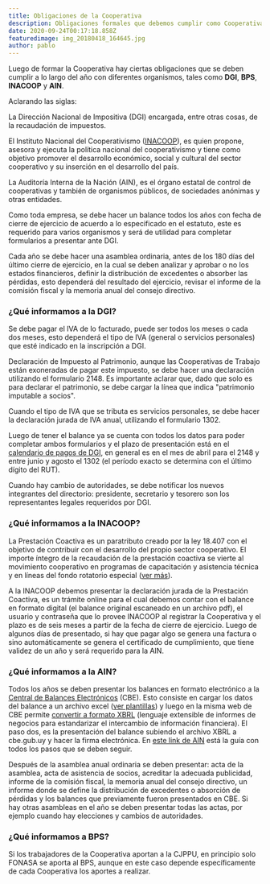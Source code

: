 ```yaml
---
title: Obligaciones de la Cooperativa
description: Obligaciones formales que debemos cumplir como Cooperativa de Trabajo
date: 2020-09-24T00:17:18.858Z
featuredimage: img_20180418_164645.jpg
author: pablo
---
```

Luego de formar la Cooperativa hay ciertas obligaciones que se deben cumplir a lo largo del año con diferentes organismos, tales como **DGI**, **BPS**, **INACOOP** y **AIN**.

Aclarando las siglas:

La Dirección Nacional de Impositiva (DGI) encargada, entre otras cosas, de la recaudación de impuestos.

El Instituto Nacional del Cooperativismo ([INACOOP](https://www.inacoop.org.uy/quienes-somos)), es quien propone, asesora y ejecuta la política nacional del cooperativismo y tiene como objetivo promover el desarrollo económico, social y cultural del sector cooperativo y su inserción en el desarrollo del país.

La Auditoría Interna de la Nación (AIN), es el órgano estatal de control de cooperativas y también de organismos públicos, de sociedades anónimas y otras entidades.

Como toda empresa, se debe hacer un balance todos los años con fecha de cierre de ejercicio de acuerdo a lo especificado en el estatuto, este es requerido para varios organismos y será de utilidad para completar formularios a presentar ante DGI.

Cada año se debe hacer una asamblea ordinaria, antes de los 180 días del último cierre de ejercicio, en la cual se deben analizar y aprobar o no los estados financieros, definir la distribución de excedentes o absorber las pérdidas, esto dependerá del resultado del ejercicio, revisar el informe de la comisión fiscal y la memoria anual del consejo directivo.

### ¿Qué informamos a la DGI?

Se debe pagar el IVA de lo facturado, puede ser todos los meses o cada dos meses, esto dependerá el tipo de IVA (general o servicios personales) que esté indicado en la inscripción a DGI.

Declaración de Impuesto al Patrimonio, aunque las Cooperativas de Trabajo están exoneradas de pagar este impuesto, se debe hacer una declaración utilizando el formulario 2148. Es importante aclarar que, dado que solo es para declarar el patrimonio, se debe cargar la línea que indica "patrimonio imputable a socios".

Cuando el tipo de IVA que se tributa es servicios personales, se debe hacer la declaración jurada de IVA anual, utilizando el formulario 1302.

Luego de tener el balance ya se cuenta con todos los datos para poder completar ambos formularios y el plazo de presentación está en el [calendario de pagos de DGI](https://www.dgi.gub.uy/wdgi/page?2,principal,dgi--herramientas--informacion-de-uso-frecuente--vencimientos--2020,O,es,0,), en general es en el mes de abril para el 2148 y entre junio y agosto el 1302 (el período exacto se determina con el último dígito del RUT).

Cuando hay cambio de autoridades, se debe notificar los nuevos integrantes del directorio: presidente, secretario y tesorero son los representantes legales requeridos por DGI.

### **¿Qué informamos a la INACOOP?**

La Prestación Coactiva es un paratributo creado por la ley 18.407 con el objetivo de contribuir con el desarrollo del propio sector cooperativo. El importe íntegro de la recaudación de la prestación coactiva se vierte al movimiento cooperativo en programas de capacitación y asistencia técnica y en líneas del fondo rotatorio especial ([ver más](https://www.inacoop.org.uy/copia-de-prestacion)).

A la INACOOP debemos presentar la declaración jurada de la Prestación Coactiva, es un trámite online para el cual debemos contar con el balance en formato digital (el balance original escaneado en un archivo pdf), el usuario y contraseña que lo provee INACOOP al registrar la Cooperativa y el plazo es de seis meses a partir de la fecha de cierre de ejercicio. Luego de algunos días de presentado, si hay que pagar algo se genera una factura o sino automáticamente se genera el certificado de cumplimiento, que tiene validez de un año y será requerido para la AIN.

### **¿Qué informamos a la AIN?**

Todos los años se deben presentar los balances en formato electrónico a la [Central de Balances Electrónicos](https://cbe.gub.uy/) (CBE). Esto consiste en cargar los datos del balance a un archivo excel ([ver plantillas](https://cbe.gub.uy/wps/portal/Home/generacionEEFF/descargaPlantillas)) y luego en la misma web de CBE permite [convertir a formato XBRL](https://cbe.gub.uy/wps/portal/Home/generacionEEFF/conversionXBRL) (lenguaje extensible de informes de negocios para estandarizar el intercambio de información financiera). El paso dos, es la presentación del balance subiendo el archivo XBRL a cbe.gub.uy y hacer la firma electrónica. En [este link de AIN](http://www.ain.gub.uy/XBRLarchivos/20180430_InstructivoCBe-V2.pdf) está la guía con todos los pasos que se deben seguir.

Después de la asamblea anual ordinaria se deben presentar: acta de la asamblea, acta de asistencia de socios, acreditar la adecuada publicidad, informe de la comisión fiscal, la memoria anual del consejo directivo, un informe donde se define la distribución de excedentes o absorción de pérdidas y los balances que previamente fueron presentados en CBE. Si hay otras asambleas en el año se deben presentar todas las actas, por ejemplo cuando hay elecciones y cambios de autoridades.

### **¿Qué informamos a BPS?**

Si los trabajadores de la Cooperativa aportan a la CJPPU, en principio solo FONASA se aporta al BPS, aunque en este caso depende específicamente de cada Cooperativa los aportes a realizar.